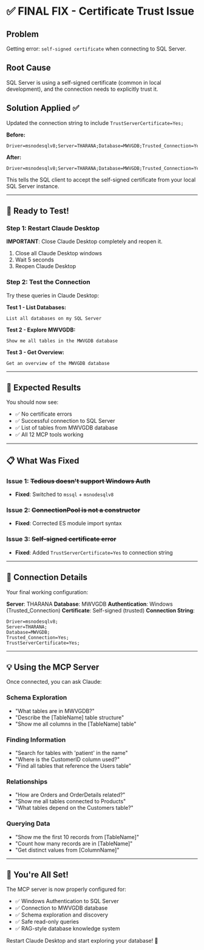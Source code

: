 # ✅ FINAL FIX - Certificate Trust Issue

## Problem
Getting error: `self-signed certificate` when connecting to SQL Server.

## Root Cause
SQL Server is using a self-signed certificate (common in local development), and the connection needs to explicitly trust it.

## Solution Applied ✅

Updated the connection string to include `TrustServerCertificate=Yes;`

**Before:**
```
Driver=msnodesqlv8;Server=THARANA;Database=MWVGDB;Trusted_Connection=Yes;
```

**After:**
```
Driver=msnodesqlv8;Server=THARANA;Database=MWVGDB;Trusted_Connection=Yes;TrustServerCertificate=Yes;
```

This tells the SQL client to accept the self-signed certificate from your local SQL Server instance.

---

## 🚀 Ready to Test!

### Step 1: Restart Claude Desktop

**IMPORTANT**: Close Claude Desktop completely and reopen it.

1. Close all Claude Desktop windows
2. Wait 5 seconds
3. Reopen Claude Desktop

### Step 2: Test the Connection

Try these queries in Claude Desktop:

**Test 1 - List Databases:**
```
List all databases on my SQL Server
```

**Test 2 - Explore MWVGDB:**
```
Show me all tables in the MWVGDB database
```

**Test 3 - Get Overview:**
```
Get an overview of the MWVGDB database
```

---

## 🎯 Expected Results

You should now see:
- ✅ No certificate errors
- ✅ Successful connection to SQL Server
- ✅ List of tables from MWVGDB database
- ✅ All 12 MCP tools working

---

## 📋 What Was Fixed

### Issue 1: ~~Tedious doesn't support Windows Auth~~
- **Fixed**: Switched to `mssql` + `msnodesqlv8`

### Issue 2: ~~ConnectionPool is not a constructor~~
- **Fixed**: Corrected ES module import syntax

### Issue 3: ~~Self-signed certificate error~~
- **Fixed**: Added `TrustServerCertificate=Yes` to connection string

---

## 🔧 Connection Details

Your final working configuration:

**Server**: THARANA
**Database**: MWVGDB
**Authentication**: Windows (Trusted_Connection)
**Certificate**: Self-signed (trusted)
**Connection String**:
```
Driver=msnodesqlv8;
Server=THARANA;
Database=MWVGDB;
Trusted_Connection=Yes;
TrustServerCertificate=Yes;
```

---

## 💡 Using the MCP Server

Once connected, you can ask Claude:

### Schema Exploration
- "What tables are in MWVGDB?"
- "Describe the [TableName] table structure"
- "Show me all columns in the [TableName] table"

### Finding Information
- "Search for tables with 'patient' in the name"
- "Where is the CustomerID column used?"
- "Find all tables that reference the Users table"

### Relationships
- "How are Orders and OrderDetails related?"
- "Show me all tables connected to Products"
- "What tables depend on the Customers table?"

### Querying Data
- "Show me the first 10 records from [TableName]"
- "Count how many records are in [TableName]"
- "Get distinct values from [ColumnName]"

---

## 🎉 You're All Set!

The MCP server is now properly configured for:
- ✅ Windows Authentication to SQL Server
- ✅ Connection to MWVGDB database
- ✅ Schema exploration and discovery
- ✅ Safe read-only queries
- ✅ RAG-style database knowledge system

Restart Claude Desktop and start exploring your database! 🚀
